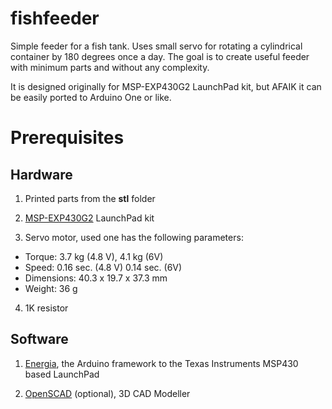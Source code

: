# fishfeeder
Simple feeder for a fish tank. Uses small servo for rotating a cylindrical container by 180 degrees once a day. 
The goal is to create useful feeder with minimum parts and without any complexity.

It is designed originally for MSP-EXP430G2 LaunchPad kit, but AFAIK it can be easily ported to Arduino One or like.

# Prerequisites

## Hardware

1. Printed parts from the **stl** folder

2. [MSP-EXP430G2](http://www.ti.com/tool/MSP-EXP430G2) LaunchPad kit 

3. Servo motor, used one has the following parameters:

  * Torque: 3.7 kg (4.8 V), 4.1 kg (6V)
  * Speed: 0.16 sec. (4.8 V) 0.14 sec. (6V)
  * Dimensions: 40.3 x 19.7 x 37.3 mm
  * Weight: 36 g
  
4. 1K resistor

## Software

1. [Energia](http://energia.nu/), the Arduino framework to the Texas Instruments MSP430 based LaunchPad 

2. [OpenSCAD](http://www.openscad.org/) (optional), 3D CAD Modeller 

